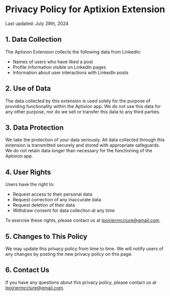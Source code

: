 # Privacy Policy for Aptixion Extension

Last updated: July 28th, 2024

## 1. Data Collection

The Aptixion Extension collects the following data from LinkedIn:
- Names of users who have liked a post
- Profile information visible on LinkedIn pages
- Information about user interactions with LinkedIn posts

## 2. Use of Data

The data collected by this extension is used solely for the purpose of providing functionality within the Aptixion app. We do not use this data for any other purpose, nor do we sell or transfer this data to any third parties.

## 3. Data Protection

We take the protection of your data seriously. All data collected through this extension is transmitted securely and stored with appropriate safeguards. We do not retain data longer than necessary for the functioning of the Aptixion app.

## 4. User Rights

Users have the right to:
- Request access to their personal data
- Request correction of any inaccurate data
- Request deletion of their data
- Withdraw consent for data collection at any time

To exercise these rights, please contact us at lpoiriermcclure@gmail.com.

## 5. Changes to This Policy

We may update this privacy policy from time to time. We will notify users of any changes by posting the new privacy policy on this page.

## 6. Contact Us

If you have any questions about this privacy policy, please contact us at lpoiriermcclure@gmail.com.